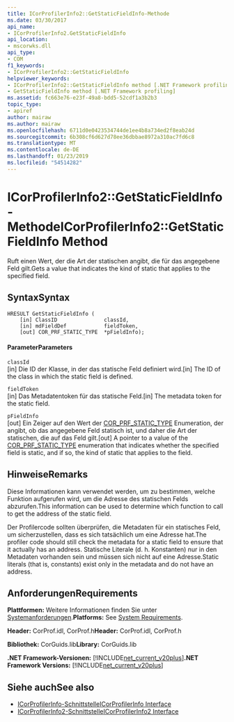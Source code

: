 ```yaml
---
title: ICorProfilerInfo2::GetStaticFieldInfo-Methode
ms.date: 03/30/2017
api_name:
- ICorProfilerInfo2.GetStaticFieldInfo
api_location:
- mscorwks.dll
api_type:
- COM
f1_keywords:
- ICorProfilerInfo2::GetStaticFieldInfo
helpviewer_keywords:
- ICorProfilerInfo2::GetStaticFieldInfo method [.NET Framework profiling]
- GetStaticFieldInfo method [.NET Framework profiling]
ms.assetid: fc663e76-e23f-49a8-bdd5-52cdf1a3b2b3
topic_type:
- apiref
author: mairaw
ms.author: mairaw
ms.openlocfilehash: 6711d0e0423534744de1ee4b8a734ed2f8eab24d
ms.sourcegitcommit: 6b308cf6d627d78ee36dbbae8972a310ac7fd6c8
ms.translationtype: MT
ms.contentlocale: de-DE
ms.lasthandoff: 01/23/2019
ms.locfileid: "54514282"
---
```

# <a name="icorprofilerinfo2getstaticfieldinfo-method"></a><span data-ttu-id="54505-102">ICorProfilerInfo2::GetStaticFieldInfo-Methode</span><span class="sxs-lookup"><span data-stu-id="54505-102">ICorProfilerInfo2::GetStaticFieldInfo Method</span></span>
<span data-ttu-id="54505-103">Ruft einen Wert, der die Art der statischen angibt, die für das angegebene Feld gilt.</span><span class="sxs-lookup"><span data-stu-id="54505-103">Gets a value that indicates the kind of static that applies to the specified field.</span></span>  
  
## <a name="syntax"></a><span data-ttu-id="54505-104">Syntax</span><span class="sxs-lookup"><span data-stu-id="54505-104">Syntax</span></span>  
  
```  
HRESULT GetStaticFieldInfo (  
    [in] ClassID               classId,  
    [in] mdFieldDef            fieldToken,  
    [out] COR_PRF_STATIC_TYPE  *pFieldInfo);  
```  
  
#### <a name="parameters"></a><span data-ttu-id="54505-105">Parameter</span><span class="sxs-lookup"><span data-stu-id="54505-105">Parameters</span></span>  
 `classId`  
 <span data-ttu-id="54505-106">[in] Die ID der Klasse, in der das statische Feld definiert wird.</span><span class="sxs-lookup"><span data-stu-id="54505-106">[in] The ID of the class in which the static field is defined.</span></span>  
  
 `fieldToken`  
 <span data-ttu-id="54505-107">[in] Das Metadatentoken für das statische Feld.</span><span class="sxs-lookup"><span data-stu-id="54505-107">[in] The metadata token for the static field.</span></span>  
  
 `pFieldInfo`  
 <span data-ttu-id="54505-108">[out] Ein Zeiger auf den Wert der [COR_PRF_STATIC_TYPE](../../../../docs/framework/unmanaged-api/profiling/cor-prf-static-type-enumeration.md) Enumeration, der angibt, ob das angegebene Feld statisch ist, und daher die Art der statischen, die auf das Feld gilt.</span><span class="sxs-lookup"><span data-stu-id="54505-108">[out] A pointer to a value of the [COR_PRF_STATIC_TYPE](../../../../docs/framework/unmanaged-api/profiling/cor-prf-static-type-enumeration.md) enumeration that indicates whether the specified field is static, and if so, the kind of static that applies to the field.</span></span>  
  
## <a name="remarks"></a><span data-ttu-id="54505-109">Hinweise</span><span class="sxs-lookup"><span data-stu-id="54505-109">Remarks</span></span>  
 <span data-ttu-id="54505-110">Diese Informationen kann verwendet werden, um zu bestimmen, welche Funktion aufgerufen wird, um die Adresse des statischen Felds abzurufen.</span><span class="sxs-lookup"><span data-stu-id="54505-110">This information can be used to determine which function to call to get the address of the static field.</span></span>  
  
 <span data-ttu-id="54505-111">Der Profilercode sollten überprüfen, die Metadaten für ein statisches Feld, um sicherzustellen, dass es sich tatsächlich um eine Adresse hat.</span><span class="sxs-lookup"><span data-stu-id="54505-111">The profiler code should still check the metadata for a static field to ensure that it actually has an address.</span></span> <span data-ttu-id="54505-112">Statische Literale (d. h. Konstanten) nur in den Metadaten vorhanden sein und müssen sich nicht auf eine Adresse.</span><span class="sxs-lookup"><span data-stu-id="54505-112">Static literals (that is, constants) exist only in the metadata and do not have an address.</span></span>  
  
## <a name="requirements"></a><span data-ttu-id="54505-113">Anforderungen</span><span class="sxs-lookup"><span data-stu-id="54505-113">Requirements</span></span>  
 <span data-ttu-id="54505-114">**Plattformen:** Weitere Informationen finden Sie unter [Systemanforderungen](../../../../docs/framework/get-started/system-requirements.md).</span><span class="sxs-lookup"><span data-stu-id="54505-114">**Platforms:** See [System Requirements](../../../../docs/framework/get-started/system-requirements.md).</span></span>  
  
 <span data-ttu-id="54505-115">**Header:** CorProf.idl, CorProf.h</span><span class="sxs-lookup"><span data-stu-id="54505-115">**Header:** CorProf.idl, CorProf.h</span></span>  
  
 <span data-ttu-id="54505-116">**Bibliothek:** CorGuids.lib</span><span class="sxs-lookup"><span data-stu-id="54505-116">**Library:** CorGuids.lib</span></span>  
  
 <span data-ttu-id="54505-117">**.NET Framework-Versionen:** [!INCLUDE[net_current_v20plus](../../../../includes/net-current-v20plus-md.md)]</span><span class="sxs-lookup"><span data-stu-id="54505-117">**.NET Framework Versions:** [!INCLUDE[net_current_v20plus](../../../../includes/net-current-v20plus-md.md)]</span></span>  
  
## <a name="see-also"></a><span data-ttu-id="54505-118">Siehe auch</span><span class="sxs-lookup"><span data-stu-id="54505-118">See also</span></span>
- [<span data-ttu-id="54505-119">ICorProfilerInfo-Schnittstelle</span><span class="sxs-lookup"><span data-stu-id="54505-119">ICorProfilerInfo Interface</span></span>](../../../../docs/framework/unmanaged-api/profiling/icorprofilerinfo-interface.md)
- [<span data-ttu-id="54505-120">ICorProfilerInfo2-Schnittstelle</span><span class="sxs-lookup"><span data-stu-id="54505-120">ICorProfilerInfo2 Interface</span></span>](../../../../docs/framework/unmanaged-api/profiling/icorprofilerinfo2-interface.md)
